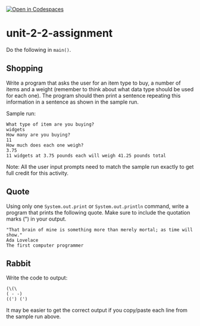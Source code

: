 [![Open in Codespaces](https://classroom.github.com/assets/launch-codespace-2972f46106e565e64193e422d61a12cf1da4916b45550586e14ef0a7c637dd04.svg)](https://classroom.github.com/open-in-codespaces?assignment_repo_id=16284023)
# unit-2-2-assignment

Do the following in `main()`.

## Shopping
Write a program that asks the user for an item type to buy, a number of items and a weight (remember to think about what data type should be used for each one). The program should then print a sentence repeating this information in a sentence as shown in the sample run.

Sample run:
```
What type of item are you buying?
widgets
How many are you buying?
11
How much does each one weigh?
3.75
11 widgets at 3.75 pounds each will weigh 41.25 pounds total
```
Note: All the user input prompts need to match the sample run exactly to get full credit for this activity.

## Quote
Using only one `System.out.print` or `System.out.println` command, write a program that prints the following quote. Make sure to include the quotation marks (") in your output.
```
"That brain of mine is something more than merely mortal; as time will show."
Ada Lovelace
The first computer programmer
```

## Rabbit
Write the code to output:
```
(\(\
( - -)
((') (')
```
It may be easier to get the correct output if you copy/paste each line from the sample run above.
